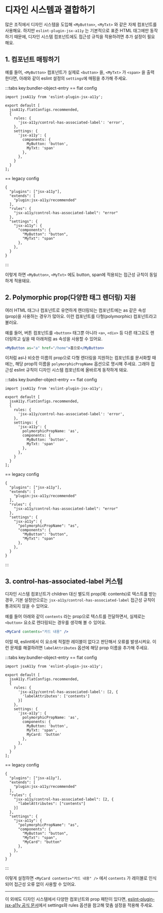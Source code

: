 # 디자인 시스템과 결합하기

많은 조직에서 디자인 시스템을 도입해 `<MyButton>`, `<MyTxt>` 와 같은 자체 컴포넌트를 사용해요. 하지만 `eslint-plugin-jsx-a11y` 는 기본적으로 표준 HTML 태그에만 동작하기 때문에, 디자인 시스템 컴포넌트에도 접근성 규칙을 적용하려면 추가 설정이 필요해요.

## 1. 컴포넌트 매핑하기

예를 들어, `<MyButton>` 컴포넌트가 실제로 `<button>` 을, `<MyTxt>` 가 `<span>` 을 출력한다면, 아래와 같이 eslint 설정의 `settings`에 매핑을 추가해 주세요.

:::tabs key:bundler-object-entry
== flat config
```js{9-16}
import jsxA11y from 'eslint-plugin-jsx-a11y';

export default [
  jsxA11y.flatConfigs.recommended,
  {
    rules: {
      'jsx-a11y/control-has-associated-label': 'error',
    },
    settings: {
      'jsx-a11y': {
        components: {
          MyButton: 'button',
          MyTxt: 'span'
        },
      },
    }
  }
];
```
== legacy config
```js{9-16}
{
  "plugins": ["jsx-a11y"],
  "extends": [
    "plugin:jsx-a11y/recommended"
  ],
  "rules": {
    "jsx-a11y/control-has-associated-label": "error"
  },
  "settings": {
    "jsx-a11y": {
      "components": {
        "MyButton": "button",
        "MyTxt": "span"
      },
    },
  }
}
```
:::

이렇게 하면 `<MyButton>`, `<MyTxt>` 에도 button, span에 적용되는 접근성 규칙이 동일하게 적용돼요.

## 2. Polymorphic prop(다양한 태그 렌더링) 지원

여러 HTML 태그나 컴포넌트로 유연하게 렌더링되는 컴포넌트에는 as 같은 속성(prop)을 사용하는 경우가 많아요. 이런 컴포넌트를 다형(polymorphic) 컴포넌트라고 불러요.

예를 들어, 버튼 컴포넌트를 `<button>` 태그뿐 아니라 `<a>`, `<div>` 등 다른 태그로도 렌더링하고 싶을 때 아래처럼 as 속성을 사용할 수 있어요.

```jsx
<MyButton as="a" href="/home">홈으로</MyButton>
```

이처럼 as나 비슷한 이름의 prop으로 다형 렌더링을 지원하는 컴포넌트를 문서화할 때에는, 해당 prop의 이름을 `polymorphicPropName` 옵션으로 명시해 주세요. 그래야 접근성 eslint 규칙이 디자인 시스템 컴포넌트에 올바르게 동작하게 돼요.

:::tabs key:bundler-object-entry
== flat config
```js{11}
import jsxA11y from 'eslint-plugin-jsx-a11y';

export default [
  jsxA11y.flatConfigs.recommended,
  {
    rules: {
      'jsx-a11y/control-has-associated-label': 'error',
    },
    settings: {
      'jsx-a11y': {
        polymorphicPropName: 'as',
        components: {
          MyButton: 'button',
          MyTxt: 'span'
        },
      },
    }
  }
];
```
== legacy config
```js{11}
{
  "plugins": ["jsx-a11y"],
  "extends": [
    "plugin:jsx-a11y/recommended"
  ],
  "rules": {
    "jsx-a11y/control-has-associated-label": "error"
  },
  "settings": {
    "jsx-a11y": {
      "polymorphicPropName": "as",
      "components": {
        "MyButton": "button",
        "MyTxt": "span"
      },
    },
  }
}
```
:::

## 3. control-has-associated-label 커스텀

디자인 시스템 컴포넌트가 children 대신 별도의 prop(예: contents)로 텍스트를 받는 경우, 기본 설정만으로는 `jsx-a11y/control-has-associated-label` 접근성 규칙이 통과되지 않을 수 있어요.

예를 들어 아래와 같이 `contents` 라는 prop으로 텍스트를 전달하면서, 실제로는 `<button>` 요소로 렌더링되는 경우를 생각해 볼 수 있어요.

```jsx
<MyCard contents="카드 내용" />
```

이럴 때, eslint에서 이 요소에 적절한 레이블이 없다고 판단해서 오류를 발생시켜요. 이런 문제를 해결하려면 `labelAttributes` 옵션에 해당 prop 이름을 추가해 주세요.

:::tabs key:bundler-object-entry
== flat config
```js{7-9}
import jsxA11y from 'eslint-plugin-jsx-a11y';

export default [
  jsxA11y.flatConfigs.recommended,
  {
    rules: {
      'jsx-a11y/control-has-associated-label': [2, {
        'labelAttributes': ['contents']
      }]
    },
    settings: {
      'jsx-a11y': {
        polymorphicPropName: 'as',
        components: {
          MyButton: 'button',
          MyTxt: 'span',
          MyCard: 'button'
        },
      },
    }
  }
];
```
== legacy config
```js{7-9}
{
  "plugins": ["jsx-a11y"],
  "extends": [
    "plugin:jsx-a11y/recommended"
  ],
  "rules": {
    "jsx-a11y/control-has-associated-label": [2, {
      "labelAttributes": ["contents"]
    }]
  },
  "settings": {
    "jsx-a11y": {
      "polymorphicPropName": "as",
      "components": {
        "MyButton": "button",
        "MyTxt": "span",
        "MyCard": "button"
      },
    },
  }
}
```
:::

이렇게 설정하면 `<MyCard contents="카드 내용" />` 에서 `contents` 가 레이블로 인식되어 접근성 오류 없이 사용할 수 있어요.

---

이 외에도 디자인 시스템에서 다양한 컴포넌트와 prop 패턴이 있다면, [eslint-plugin-jsx-a11y 공식 문서](https://github.com/jsx-eslint/eslint-plugin-jsx-a11y)에서 settings와 rules 옵션을 참고해 맞춤 설정을 적용해 주세요.

